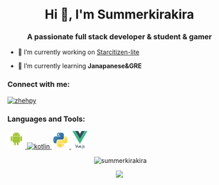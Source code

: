 <h1 align="center">Hi 👋, I'm Summerkirakira</h1>
<h3 align="center">A passionate full stack developer & student & gamer</h3>

- 🔭 I’m currently working on [Starcitizen-lite](https://github.com/summerkirakira/Starcitizen-lite)

- 🌱 I’m currently learning **Janapanese&GRE**

<h3 align="left">Connect with me:</h3>
<p align="left">
<a href="https://twitter.com/zhehpy" target="blank"><img align="center" src="https://raw.githubusercontent.com/rahuldkjain/github-profile-readme-generator/master/src/images/icons/Social/twitter.svg" alt="zhehpy" height="30" width="40" /></a>
</p>

<h3 align="left">Languages and Tools:</h3>
<p align="left"> <a href="https://developer.android.com" target="_blank" rel="noreferrer"> <img src="https://raw.githubusercontent.com/devicons/devicon/master/icons/android/android-original-wordmark.svg" alt="android" width="40" height="40"/> </a> <a href="https://kotlinlang.org" target="_blank" rel="noreferrer"> <img src="https://www.vectorlogo.zone/logos/kotlinlang/kotlinlang-icon.svg" alt="kotlin" width="40" height="40"/> </a> <a href="https://www.python.org" target="_blank" rel="noreferrer"> <img src="https://raw.githubusercontent.com/devicons/devicon/master/icons/python/python-original.svg" alt="python" width="40" height="40"/> </a> <a href="https://vuejs.org/" target="_blank" rel="noreferrer"> <img src="https://raw.githubusercontent.com/devicons/devicon/master/icons/vuejs/vuejs-original-wordmark.svg" alt="vuejs" width="40" height="40"/> </a> </p>

<div align="center">
  <p>&nbsp;<img align="center" src="https://github-readme-stats.vercel.app/api?username=summerkirakira&show_icons=true&locale=en" alt="summerkirakira" /></p>
    <img  src="https://github-readme-stats.vercel.app/api/top-langs/?username=summerkirakira&layout=compact" />
</div>
